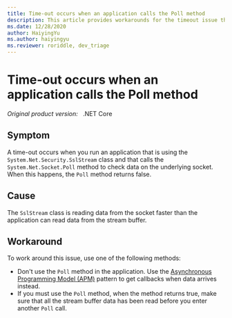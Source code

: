 ```yaml
---
title: Time-out occurs when an application calls the Poll method
description: This article provides workarounds for the timeout issue that occurs when an application calls the Poll method.
ms.date: 12/28/2020
author: HaiyingYu
ms.author: haiyingyu
ms.reviewer: roriddle, dev_triage
---
```

# Time-out occurs when an application calls the Poll method

_Original product version:_ &nbsp; .NET Core

## Symptom

A time-out occurs when you run an application that is using the `System.Net.Security.SslStream` class and that calls the `System.Net.Socket.Poll` method to check data on the underlying socket. When this happens, the `Poll` method returns false.

## Cause

The `SslStream` class is reading data from the socket faster than the application can read data from the stream buffer.

## Workaround

To work around this issue, use one of the following methods:

- Don't use the `Poll` method in the application. Use the [Asynchronous Programming Model (APM)](/dotnet/standard/asynchronous-programming-patterns/asynchronous-programming-model-apm) pattern to get callbacks when data arrives instead.
- If you must use the `Poll` method, when the method returns true, make sure that all the stream buffer data has been read before you enter another `Poll` call.
